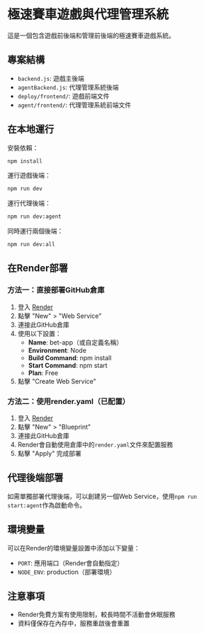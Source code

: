 # 極速賽車遊戲與代理管理系統

這是一個包含遊戲前後端和管理前後端的極速賽車遊戲系統。

## 專案結構

- `backend.js`: 遊戲主後端
- `agentBackend.js`: 代理管理系統後端
- `deploy/frontend/`: 遊戲前端文件
- `agent/frontend/`: 代理管理系統前端文件

## 在本地運行

安裝依賴：

```bash
npm install
```

運行遊戲後端：

```bash
npm run dev
```

運行代理後端：

```bash
npm run dev:agent
```

同時運行兩個後端：

```bash
npm run dev:all
```

## 在Render部署

### 方法一：直接部署GitHub倉庫

1. 登入 [Render](https://render.com/)
2. 點擊 "New" > "Web Service"
3. 連接此GitHub倉庫
4. 使用以下設置：
   - **Name**: bet-app（或自定義名稱）
   - **Environment**: Node
   - **Build Command**: npm install
   - **Start Command**: npm start
   - **Plan**: Free
5. 點擊 "Create Web Service"

### 方法二：使用render.yaml（已配置）

1. 登入 [Render](https://render.com/)
2. 點擊 "New" > "Blueprint"
3. 連接此GitHub倉庫
4. Render會自動使用倉庫中的`render.yaml`文件來配置服務
5. 點擊 "Apply" 完成部署

## 代理後端部署

如需單獨部署代理後端，可以創建另一個Web Service，使用`npm run start:agent`作為啟動命令。

## 環境變量

可以在Render的環境變量設置中添加以下變量：

- `PORT`: 應用端口（Render會自動指定）
- `NODE_ENV`: production（部署環境）

## 注意事項

- Render免費方案有使用限制，較長時間不活動會休眠服務
- 資料僅保存在內存中，服務重啟後會重置 
